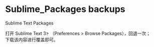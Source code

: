 # Sublime_Packages backups
Sublime Text Packages

打开 Sublime Text 3> （Preferences > Browse Packages），回退一次；  
下载该内容进行覆盖即可。
